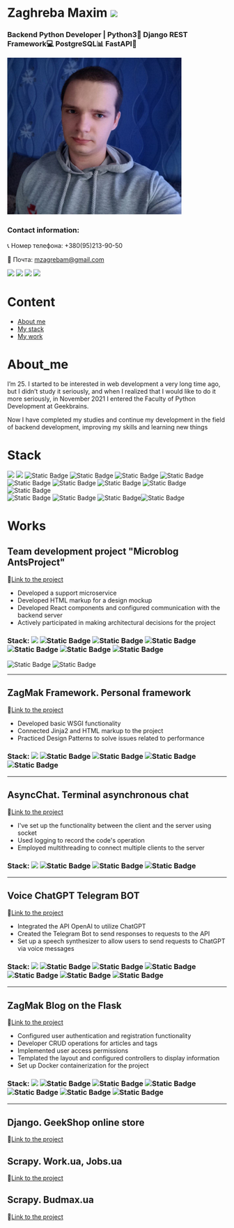 <h1>
	Zaghreba Maxim <a href="#" target="_blank"></a>
	<img src="https://github.com/blackcater/blackcater/raw/main/images/Hi.gif" height="32"/>
</h1>
<h3>Backend Python Developer | Python3🐍 Django REST Framework💻 PostgreSQL📊 FastAPI🚀</h3>

<img src="https://github.com/finger-to-the-sky/My-Portfolio/blob/main/after.jpg" alt="My Photo" width=400/>
<h3>Contact information:</h3>
<p>📞 Номер телефона: +380(95)213-90-50</p>
<p>📧 Почта: <a href="mailto:mzagrebam@gmail.com">mzagrebam@gmail.com</a></p>
<a href="https://www.linkedin.com/in/maxim-zaghreba-6636a0231/"><img src="https://cdn-icons-png.flaticon.com/32/145/145807.png"><a/>
<a href="https://t.me/ZagMakk"><img src="https://cdn-icons-png.flaticon.com/32/2111/2111646.png"><a/>
<a href="https://www.instagram.com/maksim_zaghreba/"><img src="https://cdn-icons-png.flaticon.com/32/2111/2111463.png"><a/>
<a href="https://www.facebook.com/profile.php?id=100028229644209"><img src="https://cdn-icons-png.flaticon.com/32/1384/1384053.png"><a/>
 
# Content

- [About me](#About_me)
- [My stack](#Stack)
- [My work](#Works)

# About_me

<p>I’m 25. I started to be interested in web development a very long time ago, but I didn’t study it seriously, and when I realized that I would like to do it more seriously, in November 2021 I entered the Faculty of Python Development at Geekbrains. </p>
<p>Now I have completed my studies and continue my development in the field of backend development, improving my skills and learning new things</p>



# Stack
<div>
<img src='https://img.shields.io/badge/python-blue?style=for-the-badge&logo=python&logoColor=yellow&color=blue'/>  <img src='https://img.shields.io/badge/django-185316?style=for-the-badge&logo=django&logoColor=white'/>  <img alt="Static Badge" src="https://img.shields.io/badge/django_rest_framework-black?style=for-the-badge&logo=django&logoColor=white">  <img alt="Static Badge" src="https://img.shields.io/badge/postgres-57B0E2?style=for-the-badge&logo=postgresql&logoColor=white">  <img alt="Static Badge" src="https://img.shields.io/badge/fastapi-1DA887?style=for-the-badge&logo=fastapi&logoColor=white"> <img alt="Static Badge"     
src="https://img.shields.io/badge/docker-306AFF?style=for-the-badge&logo=docker&logoColor=white">
</div>
 
<div>
  <img alt="Static Badge" src="https://img.shields.io/badge/html-E51E1E?style=for-the-badge&logo=html5&logoColor=white"> <img alt="Static Badge" src="https://img.shields.io/badge/CSS-0B4376?style=for-the-badge&logo=CSS&logoColor=white"> <img alt="Static Badge" src="https://img.shields.io/badge/javascript-646464?style=for-the-badge&logo=javascript&logoColor=white&labelColor=FFD056">
 <img alt="Static Badge" src="https://img.shields.io/badge/react-490A89?style=for-the-badge&logo=react&logoColor=white"> <img alt="Static Badge" src="https://img.shields.io/badge/nextjs-E5B300?style=for-the-badge&logo=nextjs&logoColor=white">

</div>
<div>
  <img alt="Static Badge" src="https://img.shields.io/badge/Flask-EAEAEA?style=for-the-badge&logo=flask&logoColor=black"> <img alt="Static Badge" src="https://img.shields.io/badge/Celery-76CE84?style=for-the-badge&logo=Celery&logoColor=white"> <img alt="Static Badge" src="https://img.shields.io/badge/SQLAlchemy-69814A?style=for-the-badge&logo=sqlalchemy&logoColor=white"><img alt="Static Badge" src="https://img.shields.io/badge/asyncio-00784D?style=for-the-badge&logo=asyncio&logoColor=white">

</div>

# Works

## Team development project "Microblog AntsProject"
🔗<a href="https://github.com/antsproject/Microblog">Link to the project</a>

- Developed a support microservice
- Developed HTML markup for a design mockup
- Developed React components and configured communication with the backend server
- Actively participated in making architectural decisions for the project

### Stack: <img src='https://img.shields.io/badge/python-blue?style=for-the-badge&logo=python&logoColor=yellow&color=blue'/> <img alt="Static Badge" src="https://img.shields.io/badge/django_rest_framework-black?style=for-the-badge&logo=django&logoColor=white"> <img alt="Static Badge" src="https://img.shields.io/badge/docker-306AFF?style=for-the-badge&logo=docker&logoColor=white"> <img alt="Static Badge" src="https://img.shields.io/badge/postgres-57B0E2?style=for-the-badge&logo=postgresql&logoColor=white">  <img alt="Static Badge" src="https://img.shields.io/badge/html-E51E1E?style=for-the-badge&logo=html5&logoColor=white"> <img alt="Static Badge" src="https://img.shields.io/badge/CSS-0B4376?style=for-the-badge&logo=CSS&logoColor=white"> <img alt="Static Badge" src="https://img.shields.io/badge/javascript-646464?style=for-the-badge&logo=javascript&logoColor=white&labelColor=FFD056"> 
<div><img alt="Static Badge" src="https://img.shields.io/badge/react-490A89?style=for-the-badge&logo=react&logoColor=white"> <img alt="Static Badge" src="https://img.shields.io/badge/nextjs-E5B300?style=for-the-badge&logo=nextjs&logoColor=white"></div>

---

## ZagMak Framework. Personal framework
🔗<a href="https://github.com/finger-to-the-sky/Architecture_and_design">Link to the project</a>

- Developed basic WSGI functionality
- Connected Jinja2 and HTML markup to the project
- Practiced Design Patterns to solve issues related to performance

### Stack: <img src='https://img.shields.io/badge/python-blue?style=for-the-badge&logo=python&logoColor=yellow&color=blue'/> <img alt="Static Badge" src="https://img.shields.io/badge/html-E51E1E?style=for-the-badge&logo=html5&logoColor=white"> <img alt="Static Badge" src="https://img.shields.io/badge/CSS-0B4376?style=for-the-badge&logo=CSS&logoColor=white"> <img alt="Static Badge" src="https://img.shields.io/badge/wsgi-blue?style=for-the-badge&logo=wsgi"> <img alt="Static Badge" src="https://img.shields.io/badge/jinja2-green?style=for-the-badge&logo=jinja&logoColor=white">

---

## AsyncChat. Terminal asynchronous chat
🔗<a href="https://github.com/finger-to-the-sky/AsyncChatV2">Link to the project</a>

- I've set up the functionality between the client and the server using socket
- Used logging to record the code's operation
- Employed multithreading to connect multiple clients to the server

### Stack: <img src='https://img.shields.io/badge/python-blue?style=for-the-badge&logo=python&logoColor=yellow&color=blue'/> <img alt="Static Badge" src="https://img.shields.io/badge/threading-black?style=for-the-badge&color=black"> <img alt="Static Badge" src="https://img.shields.io/badge/socket-brown?style=for-the-badge"> <img alt="Static Badge" src="https://img.shields.io/badge/json-white?style=for-the-badge&logo=json&logoColor=black">

---

## Voice ChatGPT Telegram BOT
🔗<a href="https://github.com/finger-to-the-sky/VoiceBOT">Link to the project</a>

- Integrated the API OpenAI to utilize ChatGPT
- Created the Telegram Bot to send responses to requests to the API
- Set up a speech synthesizer to allow users to send requests to ChatGPT via voice messages

### Stack: <img src='https://img.shields.io/badge/python-blue?style=for-the-badge&logo=python&logoColor=yellow&color=blue'/> <img alt="Static Badge" src="https://img.shields.io/badge/API-red?style=for-the-badge&logo=ChatGPT&logoColor=white"> <img alt="Static Badge" src="https://img.shields.io/badge/chatgpt-gray?style=for-the-badge&logo=ChatGPT&logoColor=white"> <img alt="Static Badge" src="https://img.shields.io/badge/gtts-teal?style=for-the-badge&logo=google&logoColor=white"> <img alt="Static Badge" src="https://img.shields.io/badge/aiogram-blue?style=for-the-badge&logo=aiogram&logoColor=white"> <img alt="Static Badge" src="https://img.shields.io/badge/pygame-purple?style=for-the-badge&logo=mutagen&logoColor=white"> <img alt="Static Badge" src="https://img.shields.io/badge/speech_recognition-yellow?style=for-the-badge&logo=mutagen&logoColor=white">

---

<!-- ## Educational platform "Braniac LMS"
🔗<a href="https://github.com/finger-to-the-sky/BraniacLMS">Link to the project</a>\*-->

## ZagMak Blog on the Flask
🔗<a href="https://github.com/finger-to-the-sky/flask_project">Link to the project</a>

- Configured user authentication and registration functionality
- Developer CRUD operations for articles and tags
- Implemented user access permissions
- Templated the layout and configured controllers to display information
- Set up Docker containerization for the project

### Stack: <img src='https://img.shields.io/badge/python-blue?style=for-the-badge&logo=python&logoColor=yellow&color=blue'/> <img alt="Static Badge" src="https://img.shields.io/badge/Flask-EAEAEA?style=for-the-badge&logo=flask&logoColor=black"> <img alt="Static Badge" src="https://img.shields.io/badge/jinja2-green?style=for-the-badge&logo=jinja&logoColor=white"> <img alt="Static Badge" src="https://img.shields.io/badge/SQLAlchemy-69814A?style=for-the-badge&logo=sqlalchemy&logoColor=white"> <img alt="Static Badge" src="https://img.shields.io/badge/alembic-red?style=for-the-badge&logo=mutagen&logoColor=white"> <img alt="Static Badge"  src="https://img.shields.io/badge/docker-306AFF?style=for-the-badge&logo=docker&logoColor=white"> <img alt="Static Badge" src="https://img.shields.io/badge/postgres-57B0E2?style=for-the-badge&logo=postgresql&logoColor=white">

---

## Django. GeekShop online store
🔗<a href="https://github.com/finger-to-the-sky/geekshop-server">Link to the project</a>

## Scrapy. Work.ua, Jobs.ua
🔗<a href="https://github.com/finger-to-the-sky/Methods_Parsing_Scraping/tree/master/Lesson_6">Link to the project</a>

## Scrapy. Budmax.ua
🔗<a href="https://github.com/finger-to-the-sky/Methods_Parsing_Scraping/tree/master/Lesson_7">Link to the project</a>













